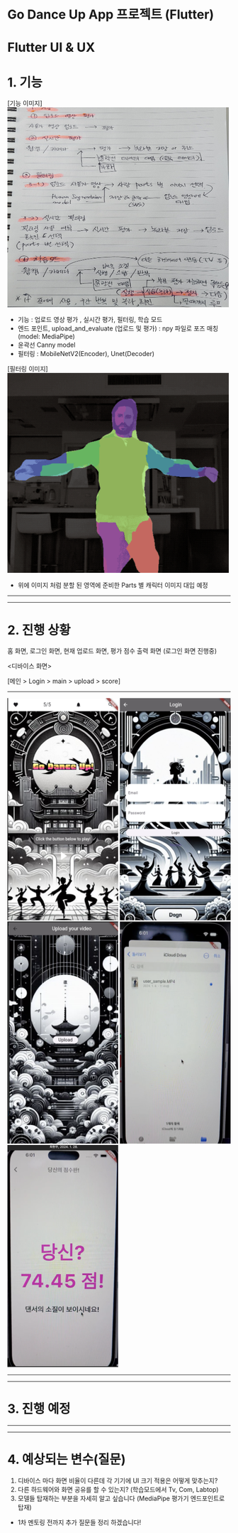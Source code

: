 # Go Dance Up App 프로젝트 (Flutter)
# Flutter UI & UX

# 1. 기능
[기능 이미지]
<img src="./images/flutter.png" width="500" height="450"/>

* 기능 : 업로드 영상 평가 , 실시간 평가, 필터링, 학습 모드
* 엔드 포인트, upload_and_evaluate (업로드 및 평가) : npy 파일로 포즈 매칭 (model: MediaPipe)
* 윤곽선 Canny model
* 필터링 : MobileNetV2(Encoder), Unet(Decoder)

[필터링 이미지]
<img src="./images/humanseg.png" width="500" height="450"/>

* 위에 이미지 처럼 분할 된 영역에 준비한 Parts 별 캐릭터 이미지 대입 예정

---
---

# 2. 진행 상황

홈 화면, 로그인 화면, 현재 업로드 화면, 평가 점수 출력 화면 (로그인 화면 진행중)

<디바이스 화면>

[메인 > Login > main > upload > score]

---

<img src="./images/main.png" width="250" height="500"/>
<img src="./images/login.png" width="250" height="500"/>
<img src="./images/upload.png" width="250" height="500"/>
<img src="./images/file.png" width="250" height="500"/>
<img src="./images/score.png" width="250" height="500"/>


---
---

# 3. 진행 예정


---
---

# 4. 예상되는 변수(질문)

1. 디바이스 마다 화면 비율이 다른데 각 기기에 UI 크기 적용은 어떻게 맞추는지?
2. 다른 하드웨어와 화면 공유를 할 수 있는지? (학습모드에서 Tv, Com, Labtop)
3. 모델들 탑재하는 부분을 자세히 알고 싶습니다 (MediaPipe 평가기 엔드포인트로 탑재)

* 1차 멘토링 전까지 추가 질문들 정리 하겠습니다!


